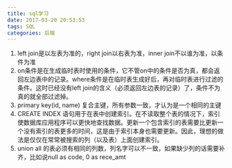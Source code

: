 ```yaml
---
title: sql学习
date: 2017-03-20 20:53:53
tags: SQL
categories: 后端
---
```



1. left join是以左表为准的，right join以右表为准，inner join不以谁为准，以条件为准
2. on条件是在生成临时表时使用的条件，它不管on中的条件是否为真，都会返回左边表中的记录。where条件是在临时表生成好后，再对临时表进行过滤的条件。这时已经没有left join的含义（必须返回左边表的记录）了，条件不为真的就全部过滤掉。
3. primary key(id, name) 复合主键，所有参数一致，才认为是一个相同的主键
4. CREATE INDEX 语句用于在表中创建索引。在不读取整个表的情况下，索引使数据库应用程序可以更快地查找数据。更新一个包含索引的表需要比更新一个没有索引的表更多的时间，这是由于索引本身也需要更新。因此，理想的做法是仅仅在常常被搜索的列（以及表）上面创建索引。
5. union all 的表必须有相同的列数，列名字可以不一致，如果缺少列的话需要补齐，比如说null as code, 0 as rece_amt